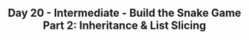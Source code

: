 <h2 align='center'>Day 20 - Intermediate - Build the Snake Game Part 2: Inheritance & List Slicing</h2>